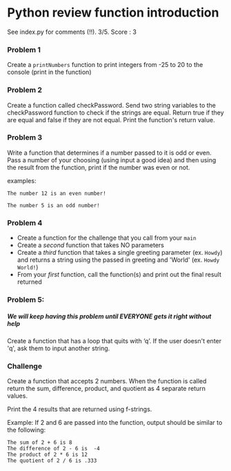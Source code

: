 # Python review function introduction
See index.py for comments (!!). 3/5. Score : 3
### Problem 1
Create a ```printNumbers``` function to print integers from -25 to 20 to the console (print in the function)

### Problem 2
Create a function called checkPassword. Send two string variables to the checkPassword function to check if the strings are equal. Return true if they are equal and false if they are not equal. Print the function's return value.

### Problem 3
Write a function that determines if a number passed to it is odd or even. Pass a number of your choosing (using input a good idea) and then using the result from the function, print if the number was even or not.

examples:
```
The number 12 is an even number!

The number 5 is an odd number!
```
### Problem 4
* Create a function for the challenge that you call from your ```main``` 
* Create a *second* function that takes NO parameters 
* Create a *third* function that takes a single greeting parameter (ex. ```Howdy```) and returns a string using the passed in greeting and 'World' (ex. ```Howdy World!```)
* From your *first* function, call the function(s) and print out the final result returned

### Problem 5:
##### We will keep having this problem until EVERYONE gets it right without help
Create a function that has a loop that quits with ‘q’. If the user doesn't enter 'q', ask them to input another string.

### Challenge
Create a function that accepts 2 numbers. When the function is called return the sum, difference, product, and quotient as 4 separate return values. 

Print the 4 results that are returned using f-strings.

Example: If 2 and 6 are passed into the function, output should be similar to the following:

```
The sum of 2 + 6 is 8
The difference of 2 - 6 is  -4
The product of 2 * 6 is 12
The quotient of 2 / 6 is .333
```



